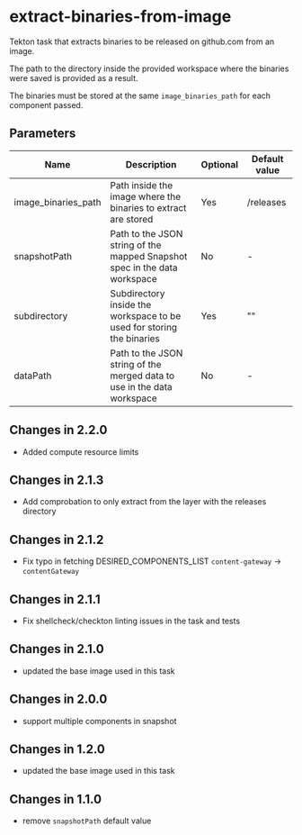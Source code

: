 # extract-binaries-from-image

Tekton task that extracts binaries to be released on github.com from an image.

The path to the directory inside the provided workspace where the binaries were
saved is provided as a result.

The binaries must be stored at the same `image_binaries_path` for each component
passed.

## Parameters

| Name                | Description                                                                | Optional | Default value |
|---------------------|----------------------------------------------------------------------------|----------|---------------|
| image_binaries_path | Path inside the image where the binaries to extract are stored             | Yes      | /releases     |
| snapshotPath        | Path to the JSON string of the mapped Snapshot spec in the data workspace  | No       | -             |
| subdirectory        | Subdirectory inside the workspace to be used for storing the binaries      | Yes      | ""            |
| dataPath            | Path to the JSON string of the merged data to use in the data workspace    | No       | -             |

## Changes in 2.2.0
* Added compute resource limits

## Changes in 2.1.3
* Add comprobation to only extract from the layer with the releases directory

## Changes in 2.1.2
* Fix typo in fetching DESIRED_COMPONENTS_LIST `content-gateway` -> `contentGateway`

## Changes in 2.1.1
* Fix shellcheck/checkton linting issues in the task and tests

## Changes in 2.1.0
* updated the base image used in this task

## Changes in 2.0.0
* support multiple components in snapshot

## Changes in 1.2.0
* updated the base image used in this task

## Changes in 1.1.0
* remove `snapshotPath` default value
